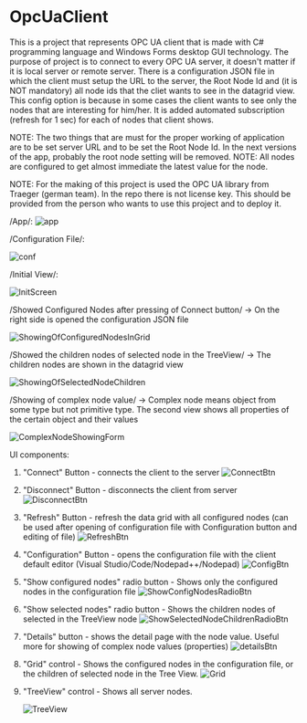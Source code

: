 # OpcUaClient

This is a project that represents OPC UA client that is made with C# programming language and Windows Forms desktop GUI technology. 
The purpose of project is to connect to every OPC UA server, it doesn't matter if it is local server or remote server. There is a 
configuration JSON file in which the client must setup the URL to the server, the Root Node Id and (it is NOT mandatory) all node ids
that the cliet wants to see in the datagrid view. This config option is because in some cases the client wants to see only the nodes
that are interesting for him/her. It is added automated subscription (refresh for 1 sec) for each of nodes that client shows.

NOTE: The two things that are must for the proper working of application are to be set server URL and to be set the Root Node Id. 
In the next versions of the app, probably the root node setting will be removed.
NOTE: All nodes are configured to get almost immediate the latest value for the node.

NOTE: For the making of this project is used the OPC UA library from Traeger (german team). In the repo there is not license key. This should be provided from the person who wants to use this project and to deploy it.

/App/:
![app](https://github.com/velizar92/OpcUaClient/assets/40525254/c50bbce5-bf37-433f-a48f-a855b779d619)


/Configuration File/:

![conf](https://github.com/velizar92/OpcUaClient/assets/40525254/1f47d228-7053-4b7b-b6cf-54cfdce39d32)

/Initial View/:

![InitScreen](https://github.com/velizar92/OpcUaClient/assets/40525254/99030fa2-1fac-4b7e-b15f-ed36e33a4a59)

/Showed Configured Nodes after pressing of Connect button/ -> On the right side is opened the configuration JSON file

![ShowingOfConfiguredNodesInGrid](https://github.com/velizar92/OpcUaClient/assets/40525254/5e3ff448-8325-4714-a7bc-4886930405fe)

/Showed the children nodes of selected node in the TreeView/ -> The children nodes are shown in the datagrid view

![ShowingOfSelectedNodeChildren](https://github.com/velizar92/OpcUaClient/assets/40525254/993ffd23-8011-45b9-a527-52483c20922f)

/Showing of complex node value/ -> Complex node means object from some type but not primitive type.
The second view shows all properties of the certain object and their values

![ComplexNodeShowingForm](https://github.com/velizar92/OpcUaClient/assets/40525254/5b3f7d83-f53e-430f-99e4-c050ae372686)

UI components:

  1. "Connect" Button - connects the client to the server  ![ConnectBtn](https://github.com/velizar92/OpcUaClient/assets/40525254/c9fbf11c-7db4-40c7-a9ba-f7642385162f)

  2. "Disconnect" Button - disconnects the client from server ![DisconnectBtn](https://github.com/velizar92/OpcUaClient/assets/40525254/01ad3b7a-8ba2-4935-9758-b4654eb131b7)
  3. "Refresh" Button - refresh the data grid with all configured nodes (can be used after opening of configuration file with Configuration button and editing of file)
     ![RefreshBtn](https://github.com/velizar92/OpcUaClient/assets/40525254/9a4f1907-a29b-4fa3-a67b-1cd8e1e4bd04)
  4. "Configuration" Button - opens the configuration file with the client default editor (Visual Studio/Code/Nodepad++/Nodepad) ![ConfigBtn](https://github.com/velizar92/OpcUaClient/assets/40525254/2e5de171-c754-4f96-96eb-63e972c99c4f)

  5. "Show configured nodes" radio button - Shows only the configured nodes in the configuration file ![ShowConfigNodesRadioBtn](https://github.com/velizar92/OpcUaClient/assets/40525254/2605759f-0454-491b-93a4-fbb516d134c6)
  6. "Show selected nodes" radio button - Shows the children nodes of selected in the TreeView node ![ShowSelectedNodeChildrenRadioBtn](https://github.com/velizar92/OpcUaClient/assets/40525254/d4fa2dbf-fd38-418a-98ad-a458af84acda)
  7. "Details" button - shows the detail page with the node value. Useful more for showing of complex node values (properties) ![detailsBtn](https://github.com/velizar92/OpcUaClient/assets/40525254/ea51a701-42a9-42f6-9d54-ea901c64bade)
  8. "Grid" control - Shows the configured nodes in the configuration file, or the children of selected node in the Tree View.
    ![Grid](https://github.com/velizar92/OpcUaClient/assets/40525254/1a31b59d-d790-497f-99de-cd832ceeca18)
  9. "TreeView" control - Shows all server nodes.
      
      ![TreeView](https://github.com/velizar92/OpcUaClient/assets/40525254/03786ab8-0df2-41a1-957f-e103d9daffa9)


     







